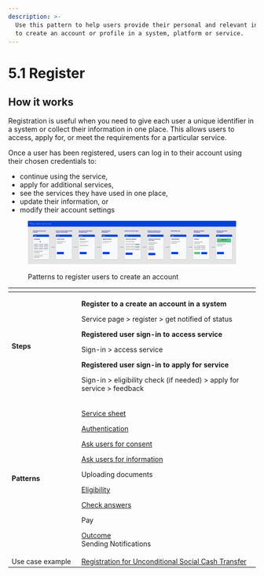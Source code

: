 ```yaml
---
description: >-
  Use this pattern to help users provide their personal and relevant information
  to create an account or profile in a system, platform or service.
---
```


# 5.1 Register

## How it works

Registration is useful when you need to give each user a unique identifier in a system or collect their information in one place. This allows users to access, apply for, or meet the requirements for a particular service.

Once a user has been registered, users can log in to their account using their chosen credentials to:

* continue using the service,
* apply for additional services,
* see the services they have used in one place,
* update their information, or
* modify their account settings

<figure><img src="../../../.gitbook/assets/image (6).png" alt=""><figcaption><p>Patterns to register users to create an account</p></figcaption></figure>

<table data-header-hidden><thead><tr><th width="128"></th><th></th></tr></thead><tbody><tr><td><strong>Steps</strong></td><td><p><strong>Register to a create an account in a system</strong></p><p>Service page > register > get notified of status</p><p><strong>Registered user sign-in to access service</strong></p><p>Sign-in > access service</p><p><strong>Registered user sign-in to apply for service</strong></p><p>Sign-in > eligibility check (if needed) > apply for service > feedback</p></td></tr><tr><td><strong>Patterns</strong></td><td><p><a href="../6-page-templates/7.9-service-sheet.md">Service sheet</a></p><p><a href="6.2-authenticate.md">Authentication</a></p><p><a href="../6-page-templates/7.10-asking-users-for-consent.md">Ask users for consent</a></p><p><a href="../6-page-templates/7.12-asking-users-for-information.md">Ask users for information</a></p><p>Uploading documents</p><p><a href="6.5-check-a-users-eligibility.md">Eligibility</a></p><p><a href="../6-page-templates/7.14-check-answers.md">Check answers</a></p><p>Pay</p><p><a href="../6-page-templates/7.15-outcome.md">Outcome</a><br>Sending Notifications</p></td></tr><tr><td>Use case example</td><td><a href="https://govstack.gitbook.io/use-cases/readme/inst-1-unconditional-social-cash-transfer#2-registration">Registration for Unconditional Social Cash Transfer</a></td></tr></tbody></table>
